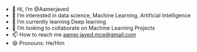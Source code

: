 - 👋 Hi, I’m @Aamerjaved
- 👀 I’m interested in data science, Machine Learning, Artificial Intelligence
- 🌱 I’m currently learning Deep learning
- 💞️ I’m looking to collaborate on Machine Learning Projects
- 📫 How to reach me aamer.javed.mce@gmail.com
- 😄 Pronouns: He/Him

<!---
Aamerjaved/Aamerjaved is a ✨ special ✨ repository because its `README.md` (this file) appears on your GitHub profile.
You can click the Preview link to take a look at your changes.
--->
